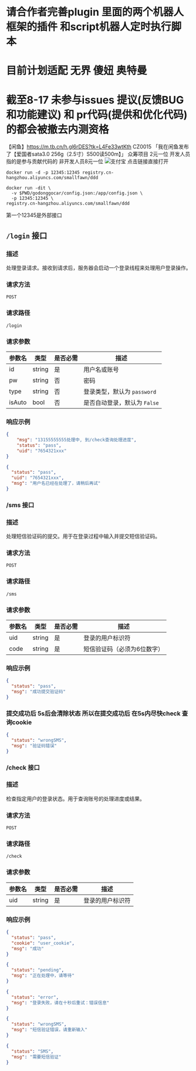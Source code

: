 # 请合作者完善plugin 里面的两个机器人框架的插件 和script机器人定时执行脚本
# 目前计划适配 无界 傻妞 奥特曼
# 截至8-17 未参与issues 提议(反馈BUG和功能建议) 和 pr代码(提供和优化代码)的都会被撤去内测资格
【闲鱼】https://m.tb.cn/h.gl6rDES?tk=L4Fe33wtKth CZ0015 「我在闲鱼发布了【爱国者sata3.0 256g（2.5寸）S500读500m】」
众筹项目 2元一位 开发人员 指的是参与贡献代码的  非开发人员8元一位
![支付宝](https://ghproxy.net/https://raw.githubusercontent.com/smallfawn/Note/main/Images/ALiPay.jpg)
点击链接直接打开
```shell
docker run -d -p 12345:12345 registry.cn-hangzhou.aliyuncs.com/smallfawn/ddd
```
```shell
docker run -dit \
  -v $PWD/godonggocar/config.json:/app/config.json \
  -p 12345:12345 \
registry.cn-hangzhou.aliyuncs.com/smallfawn/ddd
```
第一个12345是外部接口
## `/login` 接口

### 描述
处理登录请求。接收到请求后，服务器会启动一个登录线程来处理用户登录操作。

### 请求方法
`POST`

### 请求路径
`/login`

### 请求参数

| 参数名 | 类型   | 是否必需 | 描述               |
|--------|--------|----------|--------------------|
| id     | string | 是       | 用户名或账号       |
| pw     | string | 否       | 密码               |
| type   | string | 否       | 登录类型，默认为 `password` |
| isAuto | bool   | 否       | 是否自动登录，默认为 `False` |

### 响应示例
```json
{
	"msg": "13155555555处理中, 到/check查询处理进度",
	"status": "pass",
	"uid": "7654321xxx"
}
```
```json
{
  "status": "pass",
  "uid": "7654321xxx",
  "msg": "用户名已经在处理了，请稍后再试"
}
```

### /sms 接口

### 描述
处理短信验证码的提交。用于在登录过程中输入并提交短信验证码。

### 请求方法
`POST`

### 请求路径
`/sms`

### 请求参数
| 参数名 | 类型   | 是否必需 | 描述               |
|--------|--------|----------|--------------------|
| uid    | string | 是       | 登录的用户标识符       |
| code     | string | 是     | 短信验证码（必须为6位数字）|
### 响应示例
```json
{
  "status": "pass",
  "msg": "成功提交验证码"
}
```
### 提交成功后 5s后会清除状态 所以在提交成功后 在5s内尽快check 查询cookie
```json
{
  "status": "wrongSMS",
  "msg": "验证码错误"
}
```
### /check 接口

### 描述
检查指定用户的登录状态。用于查询账号的处理进度或结果。

### 请求方法
`POST`

### 请求路径
`/check`

### 请求参数
| 参数名 | 类型   | 是否必需 | 描述               |
|--------|--------|----------|--------------------|
| uid    | string | 是       | 登录的用户标识符       |
### 响应示例
```json
{
  "status": "pass",
  "cookie": "user_cookie",
  "msg": "成功"
}
```
```json
{
  "status": "pending",
  "msg": "正在处理中，请等待"
}
```
```json
{
  "status": "error",
  "msg": "登录失败，请在十秒后重试：错误信息"
}
```
```json
{
  "status": "wrongSMS",
  "msg": "短信验证错误，请重新输入"
}
```
```json
{
  "status": "SMS",
  "msg": "需要短信验证"
}
```
